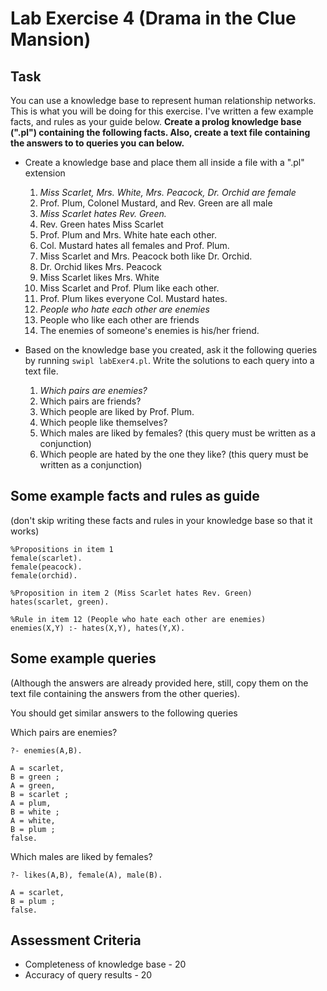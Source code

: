 # Lab Exercise 4 (Drama in the Clue Mansion)

## Task

You can use a knowledge base to represent human relationship networks. This is what you will be doing for this exercise. I've written a few example facts, and rules as your guide below. **Create a prolog knowledge base (".pl") containing the following facts. Also, create a text file containing the answers to to queries you can below.**

- Create a knowledge base and place them all inside a file with a ".pl" extension
  1. *Miss Scarlet, Mrs. White, Mrs. Peacock, Dr. Orchid are female*
  2. Prof. Plum, Colonel Mustard, and Rev. Green are all male
  3. *Miss Scarlet hates Rev. Green.*
  4. Rev. Green hates Miss Scarlet
  5. Prof. Plum and Mrs. White hate each other.
  6. Col. Mustard hates all females and Prof. Plum.
  7. Miss Scarlet and Mrs. Peacock both like Dr. Orchid.
  8. Dr. Orchid likes Mrs. Peacock
  9. Miss Scarlet likes Mrs. White
  10. Miss Scarlet and Prof. Plum like each other.
  11. Prof. Plum likes everyone Col. Mustard hates.
  12. *People who hate each other are enemies*
  13. People who like each other are friends
  14. The enemies of someone's enemies is his/her friend.

- Based on the knowledge base you created, ask it the following queries by running `swipl labExer4.pl`. Write the solutions to each query into a text file.
  1. *Which pairs are enemies?*
  2. Which pairs are friends?
  3. Which people are liked by Prof. Plum.
  4. Which people like themselves?
  5. Which males are liked by females? (this query must be written as a conjunction)
  6. Which people are hated by the one they like? (this query must be written as a conjunction)

## Some example facts and rules as guide

(don't skip writing these facts and rules in your knowledge base so that it works)

```
%Propositions in item 1
female(scarlet).
female(peacock).
female(orchid).

%Proposition in item 2 (Miss Scarlet hates Rev. Green)
hates(scarlet, green).

%Rule in item 12 (People who hate each other are enemies)
enemies(X,Y) :- hates(X,Y), hates(Y,X).
```

## Some example queries

(Although the answers are already provided here, still, copy them on the text file containing the answers from the other queries).

You should get similar answers to the following queries

Which pairs are enemies?

```
?- enemies(A,B).
```

```
A = scarlet,
B = green ;
A = green,
B = scarlet ;
A = plum,
B = white ;
A = white,
B = plum ;
false.
```

Which males are liked by females?

```
?- likes(A,B), female(A), male(B).
```

```
A = scarlet,
B = plum ;
false.
```

## Assessment Criteria

- Completeness of knowledge base - 20
- Accuracy of query results - 20
